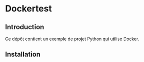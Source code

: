 # Dockertest

## Introduction

Ce dépôt contient un exemple de projet Python qui utilise Docker.

## Installation
